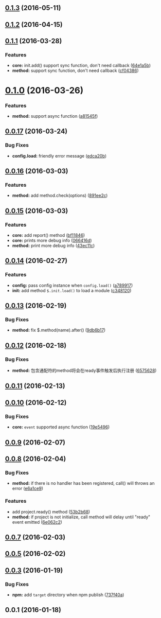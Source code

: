 <a name="0.1.3"></a>
## [0.1.3](https://github.com/leizongmin/node-project-core/compare/v0.1.2...v0.1.3) (2016-05-11)




<a name="0.1.2"></a>
## [0.1.2](https://github.com/leizongmin/node-project-core/compare/v0.1.1...v0.1.2) (2016-04-15)




<a name="0.1.1"></a>
## [0.1.1](https://github.com/leizongmin/node-project-core/compare/v0.1.0...v0.1.1) (2016-03-28)


### Features

* **core:** init.add() support sync function, don't need callback ([64e1a5b](https://github.com/leizongmin/node-project-core/commit/64e1a5b))
* **method:** support sync function, don't need callback ([cf04386](https://github.com/leizongmin/node-project-core/commit/cf04386))



<a name="0.1.0"></a>
# [0.1.0](https://github.com/leizongmin/node-project-core/compare/v0.0.17...v0.1.0) (2016-03-26)


### Features

* **method:** support async function ([a81545f](https://github.com/leizongmin/node-project-core/commit/a81545f))



<a name="0.0.17"></a>
## [0.0.17](https://github.com/leizongmin/node-project-core/compare/v0.0.16...v0.0.17) (2016-03-24)


### Bug Fixes

* **config.load:** friendly error message ([edca20b](https://github.com/leizongmin/node-project-core/commit/edca20b))



<a name="0.0.16"></a>
## [0.0.16](https://github.com/leizongmin/node-project-core/compare/v0.0.15...v0.0.16) (2016-03-03)


### Features

* **method:** add method.check(options) ([891ee2c](https://github.com/leizongmin/node-project-core/commit/891ee2c))



<a name="0.0.15"></a>
## [0.0.15](https://github.com/leizongmin/node-project-core/compare/v0.0.14...v0.0.15) (2016-03-03)


### Features

* **core:** add report() method ([bf11846](https://github.com/leizongmin/node-project-core/commit/bf11846))
* **core:** prints more debug info ([066416d](https://github.com/leizongmin/node-project-core/commit/066416d))
* **method:** print more debug info ([43ec11c](https://github.com/leizongmin/node-project-core/commit/43ec11c))



<a name="0.0.14"></a>
## [0.0.14](https://github.com/leizongmin/node-project-core/compare/v0.0.13...v0.0.14) (2016-02-27)


### Features

* **config:** pass config instance when `config.load()` ([a789917](https://github.com/leizongmin/node-project-core/commit/a789917))
* **init:** add method `$.init.load()` to load a module ([c348120](https://github.com/leizongmin/node-project-core/commit/c348120))



<a name="0.0.13"></a>
## [0.0.13](https://github.com/leizongmin/node-project-core/compare/v0.0.12...v0.0.13) (2016-02-19)


### Bug Fixes

* **method:** fix $.method(name).after() ([9db6b17](https://github.com/leizongmin/node-project-core/commit/9db6b17))



<a name="0.0.12"></a>
## [0.0.12](https://github.com/leizongmin/node-project-core/compare/v0.0.11...v0.0.12) (2016-02-18)


### Bug Fixes

* **method:** 包含通配符的method将会在ready事件触发后执行注册 ([6575628](https://github.com/leizongmin/node-project-core/commit/6575628))



<a name="0.0.11"></a>
## [0.0.11](https://github.com/leizongmin/node-project-core/compare/v0.0.10...v0.0.11) (2016-02-13)




<a name="0.0.10"></a>
## [0.0.10](https://github.com/leizongmin/node-project-core/compare/v0.0.9...v0.0.10) (2016-02-12)


### Bug Fixes

* **core:** `event` supported async function ([19e5496](https://github.com/leizongmin/node-project-core/commit/19e5496))



<a name="0.0.9"></a>
## [0.0.9](https://github.com/leizongmin/node-project-core/compare/v0.0.8...v0.0.9) (2016-02-07)




<a name="0.0.8"></a>
## [0.0.8](https://github.com/leizongmin/node-project-core/compare/v0.0.7...v0.0.8) (2016-02-04)


### Bug Fixes

* **method:** if there is no handler has been registered, call() will throws an error ([e6a1ce9](https://github.com/leizongmin/node-project-core/commit/e6a1ce9))

### Features

* add project.ready() method ([53b2b68](https://github.com/leizongmin/node-project-core/commit/53b2b68))
* **method:** if project is not initialize, call method will delay until "ready" event emitted ([6e062c2](https://github.com/leizongmin/node-project-core/commit/6e062c2))



<a name="0.0.7"></a>
## [0.0.7](https://github.com/leizongmin/node-project-core/compare/v0.0.5...v0.0.7) (2016-02-03)




<a name="0.0.5"></a>
## [0.0.5](https://github.com/leizongmin/node-project-core/compare/v0.0.3...v0.0.5) (2016-02-02)




<a name="0.0.3"></a>
## [0.0.3](https://github.com/leizongmin/node-project-core/compare/v0.0.1...v0.0.3) (2016-01-19)


### Bug Fixes

* **npm:** add `target` directory when npm publish ([737f40a](https://github.com/leizongmin/node-project-core/commit/737f40a))



<a name="0.0.1"></a>
## 0.0.1 (2016-01-18)





